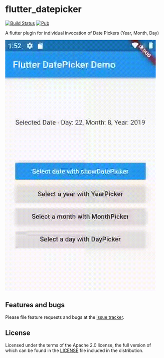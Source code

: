 # flutter_datepicker

[![Build Status](https://travis-ci.com/adaptant-labs/flutter_datepicker.svg?branch=master)](https://travis-ci.com/adaptant-labs/flutter_datepicker#)
[![Pub](https://img.shields.io/pub/v/flutter_datepicker.svg)](https://pub.dartlang.org/packages/flutter_datepicker)

A flutter plugin for individual invocation of Date Pickers (Year, Month, Day)

![Example App Walkthrough](https://raw.githubusercontent.com/adaptant-labs/flutter_datepicker/master/datepicker-walkthrough.gif)

## Features and bugs

Please file feature requests and bugs at the [issue tracker][tracker].

[tracker]: https://github.com/adaptant-labs/flutter_datepicker/issues

## License

Licensed under the terms of the Apache 2.0 license, the full version of which can be found in the
[LICENSE](https://raw.githubusercontent.com/adaptant-labs/flutter_datepicker/master/LICENSE) file included in the distribution.
